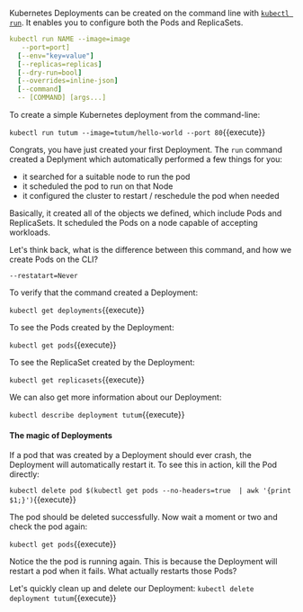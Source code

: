 Kubernetes Deployments can be created on the command line with [`kubectl run`](https://kubernetes.io/docs/reference/generated/kubectl/kubectl-commands#run). It enables you to configure both the Pods and ReplicaSets.

```yaml
kubectl run NAME --image=image
   --port=port]
  [--env="key=value"]
  [--replicas=replicas]
  [--dry-run=bool]
  [--overrides=inline-json]
  [--command]
  -- [COMMAND] [args...]
```

To create a simple Kubernetes deployment from the command-line:

`kubectl run tutum --image=tutum/hello-world --port 80`{{execute}}

Congrats, you have just created your first Deployment. The `run` command created a Deplyment which automatically performed a few things for you:

* it searched for a suitable node to run the pod
* it scheduled the pod to run on that Node
* it configured the cluster to restart / reschedule the pod when needed

Basically, it created all of the objects we defined, which include Pods and ReplicaSets. It scheduled the Pods on a node capable of accepting workloads.

Let's think back, what is the difference between this command, and how we create Pods on the CLI?

`--restatart=Never`

To verify that the command created a Deployment:

`kubectl get deployments`{{execute}}

To see the Pods created by the Deployment:

`kubectl get pods`{{execute}}

To see the ReplicaSet created by the Deployment:

`kubectl get replicasets`{{execute}}

We can also get more information about our Deployment:

`kubectl describe deployment tutum`{{execute}}

#### The magic of Deployments

If a pod that was created by a Deployment should ever crash, the Deployment will automatically restart it. To see this in action, kill the Pod directly:

`kubectl delete pod $(kubectl get pods --no-headers=true  | awk '{print $1;}')`{{execute}}

The pod should be deleted successfully. Now wait a moment or two and check the pod again:

`kubectl get pods`{{execute}}

Notice the the pod is running again. This is because the Deployment will restart a pod when it fails. What actually restarts those Pods?

Let's quickly clean up and delete our Deployment: `kubectl delete deployment tutum`{{execute}}
